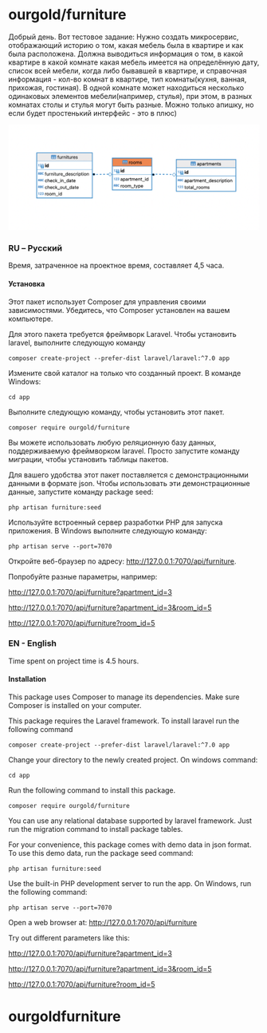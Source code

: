 # ourgold/furniture

Добрый день. 
Вот тестовое задание:
Нужно создать микросервис, отображающий историю о том, какая мебель была в квартире и как была расположена.
Должна выводиться информация о том, в какой квартире в какой комнате какая мебель имеется на определённую дату, список всей мебели, когда либо бывавшей в квартире, и справочная информация - кол-во комнат в квартире, тип комнаты(кухня, ванная, прихожая, гостиная). В одной комнате может находиться несколько одинаковых элементов  мебели(например, стулья), при этом, в разных комнатах столы и стулья могут быть разные.
Можно только апишку, но если будет простенький интерфейс - это в плюс)

![First](public/img/uml.png?raw=true "Uml Screen Shot")

### RU – Русский
Время, затраченное на проектное время, составляет 4,5 часа.

#### Установка
Этот пакет использует Composer для управления своими зависимостями. Убедитесь, что Composer установлен на вашем компьютере.

Для этого пакета требуется фреймворк Laravel. Чтобы установить laravel, выполните следующую команду
```
composer create-project --prefer-dist laravel/laravel:^7.0 app
```
Измените свой каталог на только что созданный проект. В команде Windows:
```
cd app
```
Выполните следующую команду, чтобы установить этот пакет.
```
composer require ourgold/furniture
```
Вы можете использовать любую реляционную базу данных, поддерживаемую фреймворком laravel.
Просто запустите команду миграции, чтобы установить таблицы пакетов.

Для вашего удобства этот пакет поставляется с демонстрационными данными в формате json.
Чтобы использовать эти демонстрационные данные, запустите команду package seed:
```
php artisan furniture:seed
```
Используйте встроенный сервер разработки PHP для запуска приложения. В Windows выполните следующую команду:
```
php artisan serve --port=7070
```
Откройте веб-браузер по адресу: http://127.0.0.1:7070/api/furniture.

Попробуйте разные параметры, например:

http://127.0.0.1:7070/api/furniture?apartment_id=3

http://127.0.0.1:7070/api/furniture?apartment_id=3&room_id=5

http://127.0.0.1:7070/api/furniture?room_id=5


### EN - English
Time spent on project time is 4.5 hours.

#### Installation
This package uses Composer to manage its dependencies. Make sure Composer is installed on your computer. 

This package requires the Laravel framework. To install laravel run the following command
```
composer create-project --prefer-dist laravel/laravel:^7.0 app
```
Change your directory to the newly created project. On windows command:
```
cd app
```
Run the following command to install this package.
```
composer require ourgold/furniture
```
You can use any relational database supported by laravel framework. 
Just run the migration command to install package tables.

For your convenience, this package comes with demo data in json format. 
To use this demo data, run the package seed command:
```
php artisan furniture:seed
```
Use the built-in PHP development server to run the app. On Windows, run the following command:
```
php artisan serve --port=7070
```
Open a web browser at: http://127.0.0.1:7070/api/furniture

Try out different parameters like this:

http://127.0.0.1:7070/api/furniture?apartment_id=3

http://127.0.0.1:7070/api/furniture?apartment_id=3&room_id=5

http://127.0.0.1:7070/api/furniture?room_id=5
# ourgoldfurniture
